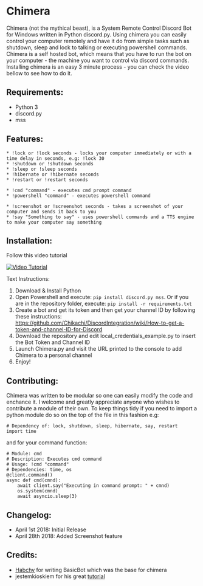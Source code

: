 # Chimera
Chimera (not the mythical beast), is a System Remote Control Discord Bot for Windows written in Python discord.py.
Using chimera you can easily control your computer remotely and have it do from simple tasks such as shutdown, sleep and lock to talking or executing powershell commands.
Chimera is a self hosted bot, which means that you have to run the bot on your computer - the machine you want to control via discord commands.
Installing chimera is an easy 3 minute process - you can check the video bellow to see how to do it.

## Requirements:
* Python 3
* discord.py
* mss

## Features:
```
* !lock or !lock seconds - locks your computer immediately or with a time delay in seconds, e.g: !lock 30
* !shutdown or !shutdown seconds
* !sleep or !sleep seconds
* !hibernate or !hibernate seconds
* !restart or !restart seconds

* !cmd "command" - executes cmd prompt command
* !powershell "command" - executes powershell command

* !screenshot or !screenshot seconds - takes a screenshot of your computer and sends it back to you 
* !say "Something to say" - uses powershell commands and a TTS engine to make your computer say something
```

## Installation:
Follow this video tutorial

[![Video Tutorial](https://j.gifs.com/l5m85j.gif)](https://www.youtube.com/watch?v=Q5gkddzSCgA)

Text Instructions:
1. Download & Install Python
2. Open Powershell and execute: ```pip install discord.py mss```. Or if you are in the repository folder, execute: ```pip install -r requirements.txt```
3. Create a bot and get its token and then get your channel ID by following these instructions: https://github.com/Chikachi/DiscordIntegration/wiki/How-to-get-a-token-and-channel-ID-for-Discord
4. Download the repository and edit local_credentials_example.py to insert the Bot Token and Channel ID
5. Launch Chimera.py and visit the URL printed to the console to add Chimera to a personal channel
6. Enjoy!



## Contributing:
Chimera was written to be modular so one can easily modify the code and enchance it. I welcome and greatly appreciate anyone who wishes to contribute a module of their own.
To keep things tidy if you need to import a python module do so on the top of the file in this fashion e.g:

```
# Dependency of: lock, shutdown, sleep, hibernate, say, restart
import time
```
and for your command function:

```
# Module: cmd
# Description: Executes cmd command
# Usage: !cmd "command"
# Dependencies: time, os
@client.command()
async def cmd(cmnd):
	await client.say("Executing in command prompt: " + cmnd)
	os.system(cmnd)
	await asyncio.sleep(3)
```

## Changelog:
* April 1st 2018: Initial Release
* April 28th 2018: Added Screenshot feature

## Credits:
* [Habchy](https://github.com/Habchy) for writing BasicBot which was the base for chimera
* jestemkioskiem for his great [tutorial](https://steemit.com/utopian-io/@jestemkioskiem/build-your-own-discord-bot-with-python-1-basicbot)
